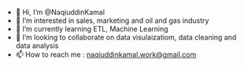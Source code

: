 - 👋 Hi, I’m @NaqiuddinKamal
- 👀 I’m interested in sales, marketing and oil and gas industry
- 🌱 I’m currently learning ETL, Machine Learning
- 💞️ I’m looking to collaborate on data visulaizatiom, data cleaning and data analysis
- 📫 How to reach me : naqiuddinkamal.work@gmail.com

<!---
NaqiuddinKamal/NaqiuddinKamal is a ✨ special ✨ repository because its `README.md` (this file) appears on your GitHub profile.
You can click the Preview link to take a look at your changes.
--->
